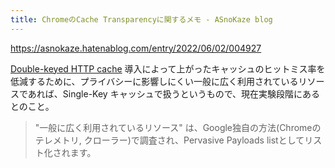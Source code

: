 ```yaml
---
title: ChromeのCache Transparencyに関するメモ - ASnoKaze blog
---
```


https://asnokaze.hatenablog.com/entry/2022/06/02/004927

[Double-keyed HTTP cache](https://asnokaze.hatenablog.com/entry/2019/08/28/020026) 導入によって上がったキャッシュのヒットミス率を低減するために、プライバシーに影響しにくい一般に広く利用されているリソースであれば、Single-Key キャッシュで扱うというもので、現在実験段階にあるとのこと。

> "一般に広く利用されているリソース" は、Google独自の方法(Chromeのテレメトリ, クローラー)で調査され、Pervasive Payloads listとしてリスト化されます。

